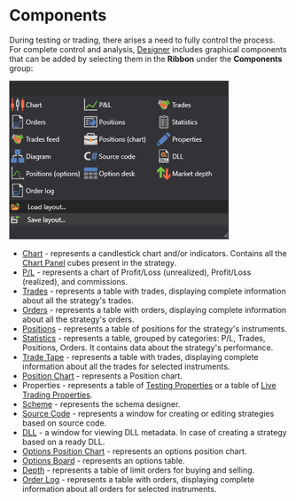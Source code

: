 # Components

During testing or trading, there arises a need to fully control the process. For complete control and analysis, [Designer](../../designer.md) includes graphical components that can be added by selecting them in the **Ribbon** under the **Components** group:

![Designer Components](../../../images/designer_components.png)

- [Chart](components/chart.md) - represents a candlestick chart and/or indicators. Contains all the [Chart Panel](../strategies/using_visual_designer/elements/common/chart.md) cubes present in the strategy.
- [P/L](components/pnl_equity.md) - represents a chart of Profit/Loss (unrealized), Profit/Loss (realized), and commissions.
- [Trades](components/trades.md) - represents a table with trades, displaying complete information about all the strategy's trades.
- [Orders](components/orders.md) - represents a table with orders, displaying complete information about all the strategy's orders.
- [Positions](components/positions.md) - represents a table of positions for the strategy's instruments.
- [Statistics](components/statistics.md) - represents a table, grouped by categories: P/L, Trades, Positions, Orders. It contains data about the strategy's performance.
- [Trade Tape](components/tick_trades.md) - represents a table with trades, displaying complete information about all the trades for selected instruments.
- [Position Chart](components/positions.md) - represents a Position chart.
- Properties - represents a table of [Testing Properties](components/backtesting_settings.md) or a table of [Live Trading Properties](components/live_settings.md).
- [Scheme](../strategies/using_visual_designer/diagram_panel.md) - represents the schema designer.
- [Source Code](../strategies/using_csharp.md) - represents a window for creating or editing strategies based on source code.
- [DLL](../strategies/using_dll/dll_panel.md) - a window for viewing DLL metadata. In case of creating a strategy based on a ready DLL.
- [Options Position Chart](../strategies/using_visual_designer/elements/options/chart_positions.md) - represents an options position chart.
- [Options Board](../strategies/using_visual_designer/elements/options/option_desk.md) - represents an options table.
- [Depth](components/order_book.md) - represents a table of limit orders for buying and selling.
- [Order Log](../../terminal/user_interface/components/order_log.md) - represents a table with orders, displaying complete information about all orders for selected instruments.